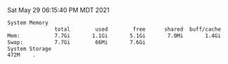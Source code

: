 Sat May 29 06:15:40 PM MDT 2021
```bash
System Memory
               total        used        free      shared  buff/cache   available
Mem:           7.7Gi       1.1Gi       5.1Gi       7.0Mi       1.4Gi       6.2Gi
Swap:          7.7Gi        66Mi       7.6Gi
System Storage
472M	.
```
```bash
